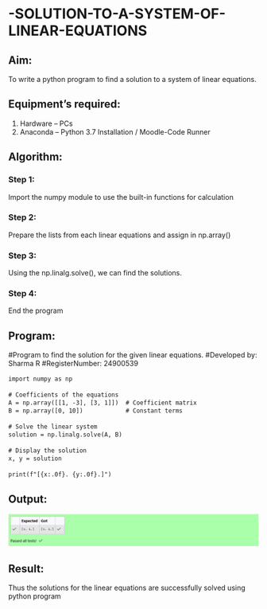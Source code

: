 # -SOLUTION-TO-A-SYSTEM-OF-LINEAR-EQUATIONS
## Aim:
To write a python program to find a solution to a system of linear equations.
## Equipment’s required:
1. 	Hardware – PCs
2. 	Anaconda – Python 3.7 Installation / Moodle-Code Runner
## Algorithm:
### Step 1: 
Import the numpy module to use the built-in functions for calculation
### Step 2: 
Prepare the lists from each linear equations and assign in np.array()
### Step 3: 
Using the np.linalg.solve(), we can find the solutions.
### Step 4: 
End the program
## Program:
#Program to find the solution for the given linear equations.
#Developed by: Sharma R
#RegisterNumber: 24900539
```
import numpy as np

# Coefficients of the equations
A = np.array([[1, -3], [3, 1]])  # Coefficient matrix
B = np.array([0, 10])            # Constant terms

# Solve the linear system
solution = np.linalg.solve(A, B)

# Display the solution
x, y = solution

print(f"[{x:.0f}. {y:.0f}.]")
```
## Output:
![alt text](<Screenshot 2024-12-08 173604.png>)


## Result: 
Thus the solutions for the linear equations are successfully solved using python program

